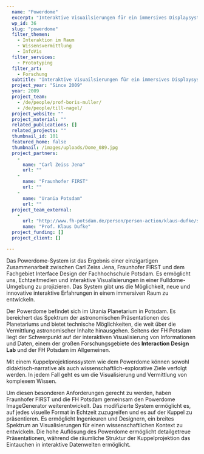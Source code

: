 ```yaml
---
  name: "Powerdome"
  excerpt: "Interaktive Visuailsierungen für ein immersives Displaysystem"
  wp_id: 36
  slug: "powerdome"
  filter_themen:
    - Interaktion im Raum
    - Wissensvermittlung
    - InfoVis
  filter_services:
    - Prototyping
  filter_art:
    - Forschung
  subtitle: "Interaktive Visuailsierungen für ein immersives Displaysystem"
  project_year: "Since 2009"
  year: 2009
  project_team:
    - /de/people/prof-boris-muller/
    - /de/people/till-nagel/
  project_website: ""
  project_material: ""
  related_publications: []
  related_projects: ""
  thumbnail_id: 101
  featured_home: false
  thumbnail: /images/uploads/Dome_089.jpg
  project_partners: 
    - 
      name: "Carl Zeiss Jena"
      url: ""
    - 
      name: "Fraunhofer FIRST"
      url: ""
    - 
      name: "Urania Potsdam"
      url: ""
  project_team_external: 
    - 
      url: "http://www.fh-potsdam.de/person/person-action/klaus-dufke/show/Person/"
      name: "Prof. Klaus Dufke"
  project_funding: []
  project_client: []

---
```

Das Powerdome-System ist das Ergebnis einer einzigartigen Zusammenarbeit zwischen Carl Zeiss Jena, Fraunhofer FIRST und dem Fachgebiet Interface Design der Fachhochschule Potsdam. Es ermöglicht uns, Echtzeitmedien und interaktive Visualisierungen in einer Fulldome-Umgebung zu projizieren. Das System gibt uns die Möglichkeit, neue und innovative interaktive Erfahrungen in einem immersiven Raum zu entwickeln.

Der Powerdome befindet sich im Urania Planetarium in Potsdam. Es bereichert das Spektrum der astronomischen Präsentationen des Planetariums und bietet technische Möglichkeiten, die weit über die Vermittlung astronomischer Inhalte hinausgehen. Seitens der FH Potsdam liegt der Schwerpunkt auf der interaktiven Visualisierung von Informationen und Daten, einem der großen Forschungsgebiete des **Interaction Design Lab** und der FH Potsdam im Allgemeinen.

Mit einem Kuppelprojektionssystem wie dem Powerdome können sowohl didaktisch-narrative als auch wissenschaftlich-explorative Ziele verfolgt werden. In jedem Fall geht es um die Visualisierung und Vermittlung von komplexem Wissen.

Um diesen besonderen Anforderungen gerecht zu werden, haben Fraunhofer FIRST und die FH Potsdam gemeinsam den Powerdome ImageGenerator weiterentwickelt. Das modifizierte System ermöglicht es, auf jedes visuelle Format in Echtzeit zuzugreifen und es auf der Kuppel zu präsentieren. Es ermöglicht Ingenieuren und Designern, ein breites Spektrum an Visualisierungen für einen wissenschaftlichen Kontext zu entwickeln. Die hohe Auflösung des Powerdome ermöglicht detailgetreue Präsentationen, während die räumliche Struktur der Kuppelprojektion das Eintauchen in interaktive Datenwelten ermöglicht.